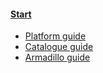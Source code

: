 #### [Start](/)

- [Platform guide](/molgenis/)
- [Catalogue guide](/catalogue/)
- [Armadillo guide](https://molgenis.github.io/)
